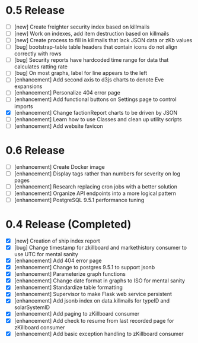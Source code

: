 0.5 Release
==================

- [ ] [new] Create freighter security index based on killmails  
- [ ] [new] Work on indexes, add item destruction based on killmails  
- [ ] [new] Create process to fill in killmails that lack JSON data or zKb values  
- [ ] [bug] bootstrap-table table headers that contain icons do not align correctly with rows  
- [ ] [bug] Security reports have hardcoded time range for data that calculates ratting rate  
- [ ] [bug] On most graphs, label for line appears to the left  
- [ ] [enhancement] Add second axis to d3js charts to denote Eve expansions  
- [ ] [enhancement] Personalize 404 error page  
- [ ] [enhancement] Add functional buttons on Settings page to control imports  
- [x] [enhancement] Change factionReport charts to be driven by JSON  
- [ ] [enhancement] Learn how to use Classes and clean up utility scripts 
- [ ] [enhancement] Add website favicon  

0.6 Release
==================
  
- [ ] [enhancement] Create Docker image  
- [ ] [enhancement] Display tags rather than numbers for severity on log pages  
- [ ] [enhancement] Research replacing cron jobs with a better solution  
- [ ] [enhancement] Organize API endpoints into a more logical pattern  
- [ ] [enhancement] PostgreSQL 9.5.1 performance tuning  

0.4 Release (Completed)
==================
  
- [x] [new] Creation of ship index report  
- [x] [bug] Change timestamp for zkillboard and markethistory consumer to use UTC for mental sanity   
- [x] [enhancement] Add 404 error page  
- [x] [enhancement] Change to postgres 9.5.1 to support jsonb  
- [x] [enhancement] Parameterize graph functions  
- [x] [enhancement] Change date format in graphs to ISO for mental sanity  
- [x] [enhancement] Standardize table formatting  
- [x] [enhancement] Supervisor to make Flask web service persistent  
- [x] [enhancement] Add jsonb index on data.killmails for typeID and solarSystemID
- [x] [enhancement] Add paging to zKillboard consumer
- [x] [enhancement] Add check to resume from last recorded page for zKillboard consumer  
- [x] [enhancement] Add basic exception handling to zKillboard consumer  
